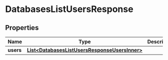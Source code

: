 

# DatabasesListUsersResponse


## Properties

| Name | Type | Description | Notes |
|------------ | ------------- | ------------- | -------------|
|**users** | [**List&lt;DatabasesListUsersResponseUsersInner&gt;**](DatabasesListUsersResponseUsersInner.md) |  |  [optional] |




